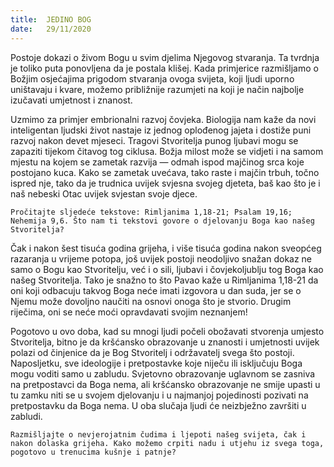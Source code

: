 ```yaml
---
title:  JEDINO BOG
date:   29/11/2020
---
```


Postoje dokazi o živom Bogu u svim djelima Njegovog stvaranja. Ta tvrdnja je toliko puta ponovljena da je postala klišej. Kada primjerice razmišljamo o Božjim osjećajima prigodom stvaranja ovoga svijeta, koji ljudi uporno uništavaju i kvare, možemo približnije razumjeti na koji je način najbolje izučavati umjetnost i znanost.

Uzmimo za primjer embrionalni razvoj čovjeka. Biologija nam kaže da novi inteligentan ljudski život nastaje iz jednog oplođenog jajeta i dostiže puni razvoj nakon devet mjeseci. Tragovi Stvoritelja punog ljubavi mogu se zapaziti tijekom čitavog tog ciklusa. Božja milost može se vidjeti i na samom mjestu na kojem se zametak razvija — odmah ispod majčinog srca koje postojano kuca. Kako se zametak uvećava, tako raste i majčin trbuh, točno ispred nje, tako da je trudnica uvijek svjesna svojeg djeteta, baš kao što je i naš nebeski Otac uvijek svjestan svoje djece.

`Pročitajte sljedeće tekstove: Rimljanima 1,18-21; Psalam 19,16; Nehemija 9,6. Što nam ti tekstovi govore o djelovanju Boga kao našeg Stvoritelja?`

Čak i nakon šest tisuća godina grijeha, i više tisuća godina nakon sveopćeg razaranja u vrijeme potopa, još uvijek postoji neodoljivo snažan dokaz ne samo o Bogu kao Stvoritelju, već i o sili, ljubavi i čovjekoljublju tog Boga kao našeg Stvoritelja. Tako je snažno to što Pavao kaže u Rimljanima 1,18-21 da oni koji odbacuju takvog Boga neće imati izgovora u dan suda, jer se o Njemu može dovoljno naučiti na osnovi onoga što je stvorio. Drugim riječima, oni se neće moći opravdavati svojim neznanjem!

Pogotovo u ovo doba, kad su mnogi ljudi počeli obožavati stvorenja umjesto Stvoritelja, bitno je da kršćansko obrazovanje u znanosti i umjetnosti uvijek polazi od činjenice da je Bog Stvoritelj i održavatelj svega što postoji. Naposljetku, sve ideologije i pretpostavke koje niječu ili isključuju Boga mogu voditi samo u zabludu. Svjetovno obrazovanje uglavnom se zasniva na pretpostavci da Boga nema, ali kršćansko obrazovanje ne smije upasti u tu zamku niti se u svojem djelovanju i u najmanjoj pojedinosti pozivati na pretpostavku da Boga nema. U oba slučaja ljudi će neizbježno završiti u zabludi.

`Razmišljajte o nevjerojatnim čudima i ljepoti našeg svijeta, čak i nakon dolaska grijeha. Kako možemo crpiti nadu i utjehu iz svega toga, pogotovo u trenucima kušnje i patnje?`
